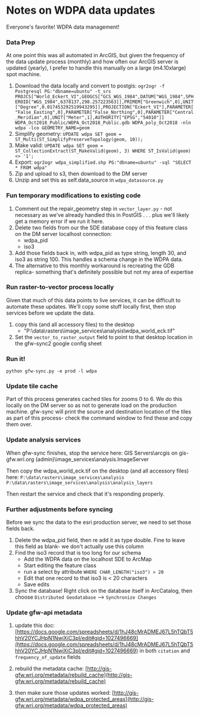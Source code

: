 # Notes on WDPA data updates

Everyone's favorite! WDPA data management!

### Data Prep
At one point this was all automated in ArcGIS, but given the frequency of the data update process (monthly) and how often our ArcGIS server is updated (yearly), I prefer to handle this manually on a large (m4.10xlarge) spot machine.

1. Download the data locally and convert to postgis:  `ogr2ogr -f Postgresql PG:"dbname=ubuntu" -t_srs PROJCS["World_Eckert_VI",GEOGCS["GCS_WGS_1984",DATUM["WGS_1984",SPHEROID["WGS_1984",6378137,298.257223563]],PRIMEM["Greenwich",0],UNIT["Degree",0.017453292519943295]],PROJECTION["Eckert_VI"],PARAMETER["False_Easting",0],PARAMETER["False_Northing",0],PARAMETER["Central_Meridian",0],UNIT["Meter",1],AUTHORITY["EPSG","54010"]] WDPA_Oct2018_Public/WDPA_Oct2018_Public.gdb WDPA_poly_Oct2018 -nln wdpa -lco GEOMETRY_NAME=geom  `
2. Simplify geometry: `UPDATE wdpa SET geom = ST_Multi(ST_SimplifyPreserveTopology(geom, 10));`
3. Make valid: `UPDATE wdpa SET geom = ST_CollectionExtract(ST_MakeValid(geom), 3) WHERE ST_IsValid(geom) <> '1';`
4.  Export: `ogr2ogr wdpa_simplified.shp PG:"dbname=ubuntu" -sql "SELECT * FROM wdpa"`
5. Zip and upload to s3, then download to the DM server
6. Unzip and set this as self.data_source in `wdpa_datasource.py`

### Fun temporary modifications to existing code

1. Comment out the repair_geometry step in `vector_layer.py` - not necessary as we've already handled this in PostGIS . . . plus we'll likely get a memory error if we run it here.
2. Delete two fields from our the SDE database copy of this feature class on the DM server localhost connection:
	- wdpa_pid
	- iso3
3. Add those fields back in, with wdpa_pid as type string, length 30, and iso3 as string 100. This handles a schema change in the WDPA data.
4. The alternative to this monthly workaround is recreating the GDB replica- something that's definitely possible but not my area of expertise

### Run raster-to-vector process locally

Given that much of this data points to live services, it can be difficult to automate these updates. We'll copy some stuff locally first, then stop services before we update the data.

1. copy this (and all accessory files) to the desktop
	- "P:\data\rasters\image_services\analysis\wdpa_world_eck.tif"
2. Set the `vector_to_raster_output` field to point to that desktop location in the gfw-sync2 google config sheet

### Run it!

`python gfw-sync.py -e prod -l wdpa`

### Update tile cache

Part of this process generates cached tiles for zooms 0 to 6. We do this locally on the DM server so as not to generate load on the production machine. gfw-sync will print the source and destination location of the tiles as part of this process- check the command window to find these and copy them over.

### Update analysis services

When gfw-sync finishes, stop the service here:
GIS Servers\arcgis on gis-gfw.wri.org (admin)\image_services\analysis.ImageServer

Then copy the wdpa_world_eck.tif on the desktop (and all accessory files) here:
`P:\data\rasters\image_services\analysis`
`P:\data\rasters\image_services\analysis\analysis_layers`

Then restart the service and check that it's responding properly.

### Further adjustments before syncing

Before we sync the data to the esri production server, we need to set those fields back.

1. Delete the wdpa_pid field, then re add it as type double. Fine to leave this field as blank- we don't actually use this column
2. Find the iso3 record that is too long for our schema
	- Add the WDPA data on the localhost SDE to ArcMap
	- Start editing the feature class
	- run a select by attribute `WHERE CHAR_LENGTH("iso3") > 20`
	- Edit that one record to that iso3 is < 20 characters
	- Save edits
3. Sync the database! Right click on the database itself in ArcCatalog, then choose `Distributed Geodatabase` --> `Synchronize Changes`

### Update gfw-api metadata

1. update this doc: [https://docs.google.com/spreadsheets/d/1hJ48cMrADMEJ67L5hTQbT5hhV20YCJHpN1NwjXiC3pI/edit#gid=1027496669](https://docs.google.com/spreadsheets/d/1hJ48cMrADMEJ67L5hTQbT5hhV20YCJHpN1NwjXiC3pI/edit#gid=1027496669) in both `citation` and `frequency_of_update` fields

2. rebuild the metadata cache: [http://gis-gfw.wri.org/metadata/rebuild_cache](http://gis-gfw.wri.org/metadata/rebuild_cache)

3. then make sure those updates worked: [http://gis-gfw.wri.org/metadata/wdpa_protected_areas](http://gis-gfw.wri.org/metadata/wdpa_protected_areas)


